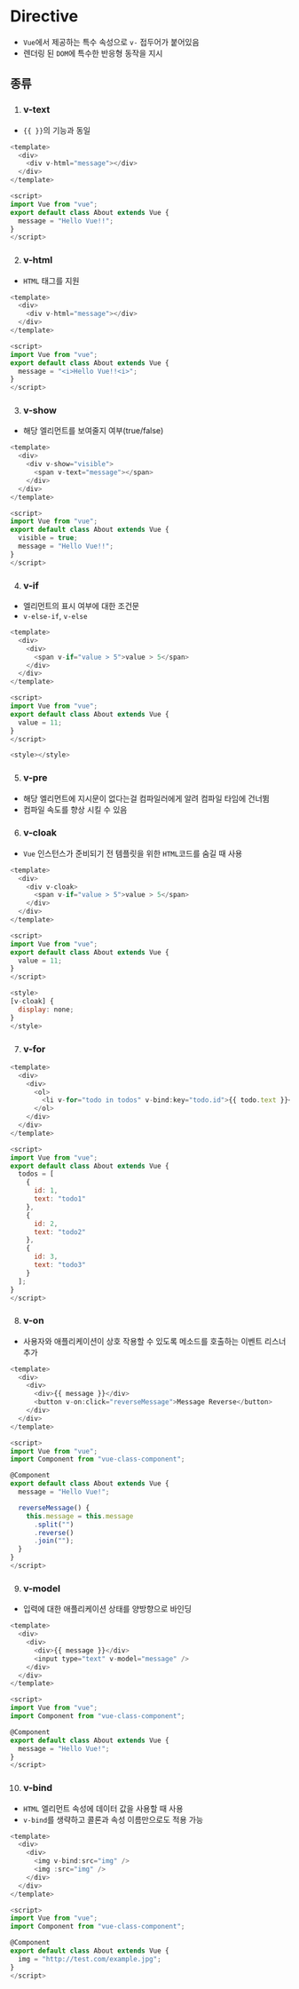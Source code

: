 # Directive

- `Vue`에서 제공하는 특수 속성으로 `v-` 접두어가 붙어있음
- 렌더링 된 `DOM`에 특수한 반응형 동작을 지시

## 종류

1. ### v-text

- `{{ }}`의 기능과 동일

```js
<template>
  <div>
    <div v-html="message"></div>
  </div>
</template>

<script>
import Vue from "vue";
export default class About extends Vue {
  message = "Hello Vue!!";
}
</script>
```

2. ### v-html

- `HTML` 태그를 지원

```js
<template>
  <div>
    <div v-html="message"></div>
  </div>
</template>

<script>
import Vue from "vue";
export default class About extends Vue {
  message = "<i>Hello Vue!!<i>";
}
</script>
```

3. ### v-show

- 해당 엘리먼트를 보여줄지 여부(true/false)

```js
<template>
  <div>
    <div v-show="visible">
      <span v-text="message"></span>
    </div>
  </div>
</template>

<script>
import Vue from "vue";
export default class About extends Vue {
  visible = true;
  message = "Hello Vue!!";
}
</script>
```

4. ### v-if

- 엘리먼트의 표시 여부에 대한 조건문
- `v-else-if`, `v-else`

```js
<template>
  <div>
    <div>
      <span v-if="value > 5">value > 5</span>
    </div>
  </div>
</template>

<script>
import Vue from "vue";
export default class About extends Vue {
  value = 11;
}
</script>

<style></style>
```

5. ### v-pre

- 해당 엘리먼트에 지시문이 없다는걸 컴파일러에게 알려 컴파일 타임에 건너뜀
- 컴파일 속도를 향상 시킬 수 있음

6. ### v-cloak

- `Vue` 인스턴스가 준비되기 전 템플릿을 위한 `HTML`코드를 숨길 때 사용

```js
<template>
  <div>
    <div v-cloak>
      <span v-if="value > 5">value > 5</span>
    </div>
  </div>
</template>

<script>
import Vue from "vue";
export default class About extends Vue {
  value = 11;
}
</script>

<style>
[v-cloak] {
  display: none;
}
</style>

```

7. ### v-for

```js
<template>
  <div>
    <div>
      <ol>
        <li v-for="todo in todos" v-bind:key="todo.id">{{ todo.text }}</li>
      </ol>
    </div>
  </div>
</template>

<script>
import Vue from "vue";
export default class About extends Vue {
  todos = [
    {
      id: 1,
      text: "todo1"
    },
    {
      id: 2,
      text: "todo2"
    },
    {
      id: 3,
      text: "todo3"
    }
  ];
}
</script>
```

8. ### v-on

- 사용자와 애플리케이션이 상호 작용할 수 있도록 메소드를 호출하는 이벤트 리스너 추가

```js
<template>
  <div>
    <div>
      <div>{{ message }}</div>
      <button v-on:click="reverseMessage">Message Reverse</button>
    </div>
  </div>
</template>

<script>
import Vue from "vue";
import Component from "vue-class-component";

@Component
export default class About extends Vue {
  message = "Hello Vue!";

  reverseMessage() {
    this.message = this.message
      .split("")
      .reverse()
      .join("");
  }
}
</script>
```

9. ### v-model

- 입력에 대한 애플리케이션 상태를 양방향으로 바인딩

```js
<template>
  <div>
    <div>
      <div>{{ message }}</div>
      <input type="text" v-model="message" />
    </div>
  </div>
</template>

<script>
import Vue from "vue";
import Component from "vue-class-component";

@Component
export default class About extends Vue {
  message = "Hello Vue!";
}
</script>
```

10. ### v-bind

- `HTML` 엘리먼트 속성에 데이터 값을 사용할 때 사용
- `v-bind`를 생략하고 콜론과 속성 이름만으로도 적용 가능

```js
<template>
  <div>
    <div>
      <img v-bind:src="img" />
      <img :src="img" />
    </div>
  </div>
</template>

<script>
import Vue from "vue";
import Component from "vue-class-component";

@Component
export default class About extends Vue {
  img = "http://test.com/example.jpg";
}
</script>
```
